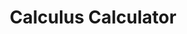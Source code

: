 ---
layout: page
title: Calculus Calculator
description: Solving complex calculus problems in the blink of an eye.
img: assets/img/projects/optiway_1.png
importance: 2
category: Personal Development
related_publications: false
---